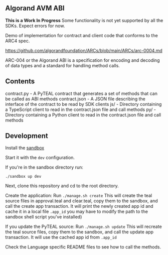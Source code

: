 Algorand AVM ABI
-----------------

**This is a Work In Progress**
Some functionality is not yet supported by all the SDKs. Expect errors for now.

Demo of implementation for contract and client code that conforms to the ARC4 spec.

https://github.com/algorandfoundation/ARCs/blob/main/ARCs/arc-0004.md


ARC-004 or the Algorand ABI is a specification for encoding and decoding of data types and a standard for handling method calls.


## Contents
contract.py - A PyTEAL contract that generates a set of methods that can be called as ABI methods
contract.json - A JSON file describing the interface of the contract to be read by SDK clients
js/ - Directory containing a TypeScript client to read in the contract.json file and call methods
py/ - Directory containing a Python client to read in the contract.json file and call methods


## Development

Install the [sandbox](https://github.com/algorand/sandbox)

Start it with the `dev` configuration.

If you're in the sandbox directory run:
```
./sandbox up dev
```

Next, clone this repository and cd to the root directory.

Create the application:
Run `./manage.sh create` 
    This will create the teal source files in approval.teal and clear.teal, copy them to the sandbox, and call the create app transaction.
    It will print the newly created app id and cache it in a local file `.app_id` 
    you may have to modify the path to the sandbox shell script you've installed)

If you update the PyTEAL source:
Run `./manage.sh update`
    This will recreate the teal source files, copy them to the sandbox, and call the update app transaction.
    It will use the cached app id from `.app_id` 

Check the Language specific README files to see how to call the methods.